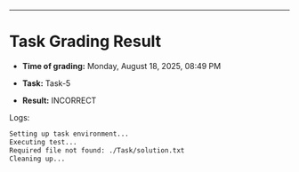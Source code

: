 
---
# Task Grading Result

- **Time of grading:** Monday, August 18, 2025, 08:49 PM

- **Task:** Task-5

- **Result:** INCORRECT


Logs:
```bash
Setting up task environment...
Executing test...
Required file not found: ./Task/solution.txt
Cleaning up...
```
